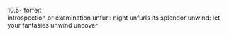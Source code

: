 10.5-
[]()
forfeit  
introspection or examination
unfurl: night unfurls its splendor
unwind: let your fantasies unwind
uncover 



